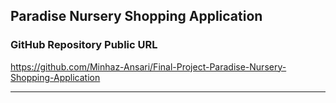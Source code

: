 ## Paradise Nursery Shopping Application

### GitHub Repository Public URL
https://github.com/Minhaz-Ansari/Final-Project-Paradise-Nursery-Shopping-Application

---
